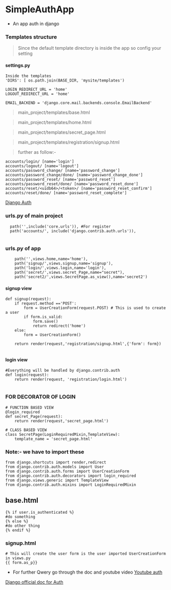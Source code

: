 # SimpleAuthApp
* An app auth in django

### Templates structure
>Since the default template directory is inside the app so config your setting

#### settings.py

```
Inside the templates
'DIRS': [ os.path.join(BASE_DIR, 'mysite/templates')

LOGIN_REDIRECT_URL = 'home'
LOGOUT_REDIRECT_URL = 'home'

EMAIL_BACKEND = 'django.core.mail.backends.console.EmailBackend'

```
>main_project/templates/base.html

>main_project/templates/home.html

>main_project/templates/secret_page.html

>main_project/templates/registration/signup.html

>further as follow:-
```
accounts/login/ [name='login']
accounts/logout/ [name='logout']
accounts/password_change/ [name='password_change']
accounts/password_change/done/ [name='password_change_done']
accounts/password_reset/ [name='password_reset']
accounts/password_reset/done/ [name='password_reset_done']
accounts/reset/<uidb64>/<token>/ [name='password_reset_confirm']
accounts/reset/done/ [name='password_reset_complete']

```
[Django Auth](https://docs.djangoproject.com/en/2.2/topics/auth/default/)


### urls.py of main project
```
  path('',include('core.urls')), #For register
  path('accounts/', include('django.contrib.auth.urls')),
  
```

### urls.py of app
```
    path('',views.home,name='home'),
    path('signup/',views.signup,name='signup'),
    path('login/',views.login,name='login'),
    path('secret/',views.secret_Page,name="secret"),
    path('secret2/',views.SecretPage.as_view(),name='secret2')
```

#### signup view

```
def signup(request):
    if request.method =='POST':
        form = UserCreationForm(request.POST) # This is used to create a user 
        if form.is_valid:
            form.save()
            return redirect('home')
    else:
        form = UserCreationForm()

    return render(request,'registration/signup.html',{'form': form})
    
```

#### login view

``` 
#Everything will be handled by django.contrib.auth
def login(request):
    return render(request, 'registration/login.html')
    
```

### FOR DECORATOR OF LOGIN 

```
# FUNCTION BASED VIEW
@login_required
def secret_Page(request):
    return render(request,'secret_page.html')

# CLASS BASED VIEW
class SecretPage(LoginRequiredMixin,TemplateView):
    template_name = 'secret_page.html'

```
### Note:- we have to import these

```
from django.shortcuts import render,redirect
from django.contrib.auth.models import User
from django.contrib.auth.forms import UserCreationForm
from django.contrib.auth.decorators import login_required
from django.views.generic import TemplateView
from django.contrib.auth.mixins import LoginRequiredMixin

```

## base.html
```
{% if user.is_authenticated %}
#do something
{% else %}
#do other thing
{% endif %}
```

### signup.html

```
# This will create the user form is the user imported UserCreationForm in views.py
{{ form.as_p}}

```

* For further Qwery go through the doc and youtube video
[Youtube auth](https://www.youtube.com/watch?v=Sy8dVjJqLHI&list=PLLxk3TkuAYnryu1lEcFaBr358IynT7l7H&index=8)

[Django official doc for Auth](https://docs.djangoproject.com/en/2.2/topics/auth/default/)
